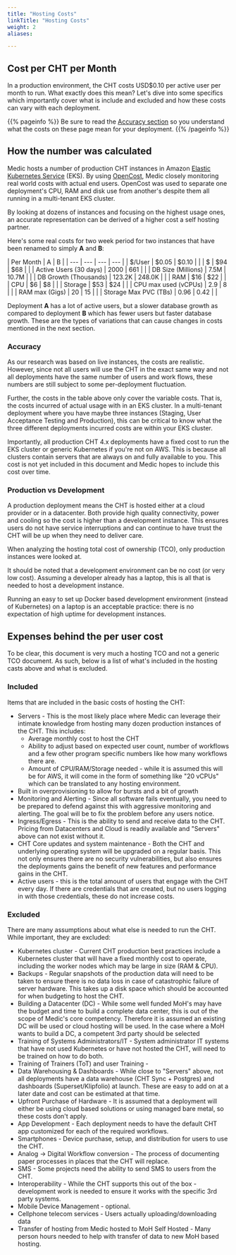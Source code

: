 ```yaml
---
title: "Hosting Costs"
linkTitle: "Hosting Costs"
weight: 2
aliases:

---
```



## Cost per CHT per Month

In a production environment, the CHT costs USD$0.10 per active user per month to run.  What exactly does this mean? Let's dive into some specifics which importantly cover what is include and excluded and how these costs can vary with each deployment.

{{% pageinfo %}}
Be sure to read the [Accuracy section](#accuracy) so you understand what the costs on these page mean for your deployment.
{{% /pageinfo %}}

## How the number was calculated

Medic hosts a number of production CHT instances in Amazon [Elastic Kubernetes Service](https://aws.amazon.com/eks/) (EKS). By using [OpenCost](https://www.opencost.io/), Medic closely monitoring real world costs with actual end users. OpenCost was used to separate one deployment's CPU, RAM and disk use from another's despite them all running in a multi-tenant EKS cluster.

By looking at dozens of instances and focusing on the highest usage ones, an accurate representation can be derived of a higher cost a self hosting partner.  

Here's some real costs for two week period for two instances that have been renamed to simply **A** and **B**:

| Per Month | A | B | 
| --- | --- | --- | --- |
| $/User | $0.05 | $0.10 |  |
| $ | $94 | $68 |  |
| Active Users (30 days) | 2000 | 661 |  |
| DB Size (Millions) | 7.5M | 10.7M |  |
| DB Growth (Thousands) | 123.2K | 248.0K |  |
| RAM | $16 | $22 |  |
| CPU | $6 | $8 |  |
| Storage | $53 | $24 |  |
| CPU max used (vCPUs) | 2.9 | 8 |  |
| RAM max (Gigs) | 20 | 15 |  |
| Storage Max PVC (TBs) | 0.96 | 0.42 |  |

Deployment **A** has a lot of active users, but a slower database growth as compared to deployment **B** which has fewer users but faster database growth. These are the types of variations that can cause changes in costs mentioned in the next section.

### Accuracy

As our research was based on live instances, the costs are realistic.  However, since not all users will use the CHT in the exact same way and not all deployments have the same number of users and work flows, these numbers are still subject to some per-deployment fluctuation.

Further, the costs in the table above only cover the variable costs.  That is, the costs incurred of actual usage with in an EKS cluster.  In a multi-tenant deployment where you have maybe three instances (Staging, User Acceptance Testing and Production), this can be critical to know what the three different deployments incurred costs are within your EKS cluster.  

Importantly, all production CHT 4.x deployments have a fixed cost to run the EKS cluster or generic Kubernetes if you're not on AWS. This is because all clusters contain servers that are always on and fully available to you. This cost is not yet included in this document and Medic hopes to include this cost over time.

###  Production vs Development

A production deployment means the CHT is hosted either at a cloud provider or in a datacenter. Both provide high quality connectivity, power and cooling so the cost is higher than a development instance.  This ensures users do not have service interruptions and can continue to have trust the CHT will be up when they need to deliver care.

When analyzing the hosting total cost of ownership (TCO), only production instances were looked at.

It should be noted that a development environment can be no cost (or very low cost).  Assuming a developer already has a laptop, this is all that is needed to host a development instance. 

Running an easy to set up Docker based development environment (instead of Kubernetes) on a laptop is an acceptable practice: there is no expectation of high uptime for development instances.

## Expenses behind the per user cost

To be clear, this document is very much a hosting TCO and not a generic TCO document.  As such, below is a list of what's included in the hosting casts above and what is excluded.

### Included

Items that are included in the basic costs of hosting the CHT:

* Servers - This is the most likely place where Medic can leverage their intimate knowledge from hosting many dozen production instances of the CHT.  This includes:
    * Average monthly cost to host the CHT
    * Ability to adjust based on expected user count, number of workflows and a few other program specific numbers like how many workflows there are.
    * Amount of CPU/RAM/Storage needed - while it is assumed this will be for AWS, it will come in the form of something like "20 vCPUs" which can be translated to any hosting environment.
* Built in overprovisioning to allow for bursts and a bit of growth
* Monitoring and Alerting - Since all software fails eventually, you need to be prepared to defend against this with aggressive monitoring and alerting.  The goal will be to fix the problem before any users notice.
* Ingress/Egress - This is the ability to send and receive data to the CHT.  Pricing from Datacenters and Cloud is readily available and "Servers" above can not exist without it.
* CHT Core updates and system maintenance - Both the CHT and underlying operating system will be upgraded on a regular basis.  This not only ensures there are no security vulnerabilities, but also ensures the deployments gains the benefit of new features and performance gains in the CHT.
* Active users - this is the total amount of users that engage with the CHT every day.  If there are credentials that are created, but no users logging in with those credentials, these do not increase costs.

### Excluded

There are many assumptions about what else is needed to run the CHT. While important, they are excluded:

* Kubernetes cluster - Current CHT production best practices include a Kubernetes cluster that will have a fixed monthly cost to operate, including the worker nodes which may be large in size (RAM & CPU).
* Backups - Regular snapshots of the production data will need to be taken to ensure there is no data loss in case of catastrophic failure of server hardware.  This takes up a disk space which should be accounted for when budgeting to host the CHT.
* Building a Datacenter (DC) - While some well funded MoH's may have the budget and time to build a complete data center, this is out of the scope of Medic's core competency.  Therefore it is assumed an existing DC will be used or cloud hosting will be used.  In the case where a MoH wants to build a DC, a competent 3rd party should be selected
* Training of Systems Administrators/IT - System administrator IT systems that have not used Kubernetes or have not hosted the CHT, will need to be trained on how to do both.
* Training of Trainers (ToT) and user Training -
* Data Warehousing & Dashboards - While close to "Servers" above, not all deployments have a data warehouse (CHT Sync + Postgres) and dashboards (Superset/Klipfolio) at launch.  These are easy to add on at a later date and cost can be estimated at that time.
* Upfront Purchase of Hardware - It is assumed that a deployment will either be using cloud based solutions or using managed bare metal, so these costs don't apply.
* App Development - Each deployment needs to have the default CHT app customized for each of the required workflows.
* Smartphones - Device purchase, setup, and distribution for users to use the CHT.
* Analog -> Digital Workflow conversion - The process of documenting paper processes in places that the CHT will replace.
* SMS - Some projects need the ability to send SMS to users from the CHT.
* Interoperability - While the CHT supports this out of the box - development work is needed to ensure it works with the specific 3rd party systems.
* Mobile Device Management - optional.
* Cellphone telecom services - Users actually uploading/downloading data
* Transfer of hosting from Medic hosted to MoH Self Hosted - Many person hours needed to help with transfer of data to new MoH based hosting.
